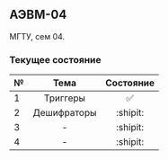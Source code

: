 ## АЭВМ-04

МГТУ, сем 04.

### Текущее состояние

|№|Тема|Состояние|
|---|:---:|:---:|
|1|Триггеры|:white_check_mark:|
|2|Дешифраторы|:shipit:|
|3|-|:shipit:|
|4|-|:shipit:|
